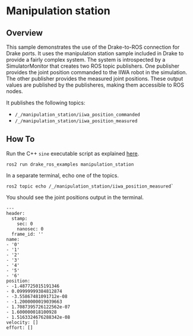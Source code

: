 # Manipulation station

## Overview

This sample demonstrates the use of the Drake-to-ROS connection for Drake ports.
It uses the manipulation station sample included in Drake to provide a fairly complex system.
The system is introspected by a SimulatorMonitor that creates two ROS topic publishers.
One publisher provides the joint position commanded to the IIWA robot in the simulation.
The other publisher provides the measured joint positions.
These output values are published by the publisheres, making them accessible to ROS nodes.

It publishes the following topics:

* `/_/manipulation_station/iiwa_position_commanded`
* `/_/manipulation_station/iiwa_position_measured`

## How To

Run the C++ `sine` executable script as explained [here](../../README.md#running).

```
ros2 run drake_ros_examples manipulation_station
```

In a separate terminal, echo one of the topics.

```
ros2 topic echo /_/manipulation_station/iiwa_position_measured`
```

You should see the joint positions output in the terminal.

```
---
header:
  stamp:
    sec: 0
    nanosec: 0
  frame_id: ''
name:
- '0'
- '1'
- '2'
- '3'
- '4'
- '5'
- '6'
position:
- -1.487725015191346
- 0.09999999384812874
- -3.55867481091712e-08
- -1.2000000019039663
- 1.7087395726122562e-07
- 1.600000018100928
- 1.5163324676288342e-08
velocity: []
effort: []
```
